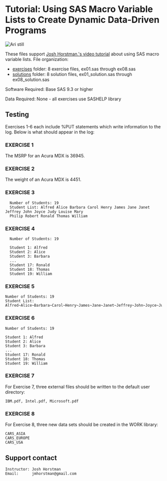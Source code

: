 # Tutorial: Using SAS Macro Variable Lists to Create Dynamic Data-Driven Programs

![Ari still](https://img.youtube.com/vi/fFfxPqNzNJc/0.jpg)

These files support [Josh Horstman.'s video tutorial](https://www.youtube.com/watch?v=fFfxPqNzNJc) about using SAS macro variable lists.  File organization:

* [exercises](./exercises) folder: 8 exercise files, ex01.sas through ex08.sas
* [solutions](./solutions) folder: 8 solution files, ex01_solution.sas through ex08_solution.sas

Software Required:  Base SAS 9.3 or higher

Data Required:      None - all exercises use SASHELP library

## Testing

Exercises 1-6 each include %PUT statements which write information to the log.  Below is what should appear in the log:

### EXERCISE 1

The MSRP for an Acura MDX is 36945.

### EXERCISE 2

The weight of an Acura MDX is 4451.

### EXERCISE 3

```
  Number of Students: 19
  Student List: Alfred Alice Barbara Carol Henry James Jane Janet Jeffrey John Joyce Judy Louise Mary
  Philip Robert Ronald Thomas William
```

### EXERCISE 4

```
  Number of Students: 19

  Student 1: Alfred
  Student 2: Alice
  Student 3: Barbara
  ...
  Student 17: Ronald
  Student 18: Thomas
  Student 19: William
```

### EXERCISE 5

```
Number of Students: 19
Student List:
Alfred~Alice~Barbara~Carol~Henry~James~Jane~Janet~Jeffrey~John~Joyce~Judy~Louise~Mary~Philip~Robert~Ronald~Thomas~William
```

### EXERCISE 6

```
Number of Students: 19

Student 1: Alfred
Student 2: Alice
Student 3: Barbara
...
Student 17: Ronald
Student 18: Thomas
Student 19: William
```

### EXERCISE 7

For Exercise 7, three external files should be written to the default user directory:

```
IBM.pdf, Intel.pdf, Microsoft.pdf
```

### EXERCISE 8

For Exercise 8, three new data sets should be created in the WORK library:

```
CARS_ASIA
CARS_EUROPE
CARS_USA
```

## Support contact

```
Instructor: Josh Horstman
Email:      jmhorstman@gmail.com
```